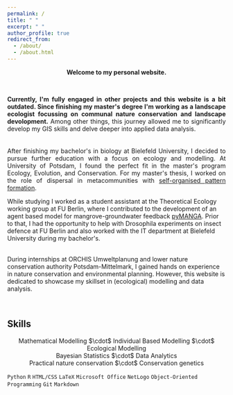 ```yaml
---
permalink: /
title: " "
excerpt: " "
author_profile: true
redirect_from: 
  - /about/
  - /about.html
---
```


<p style="text-align: center;"><strong>Welcome to my personal website.</strong></p>
<br> 
<p style="text-align: justify;"><strong>Currently, I'm fully engaged in other projects and this website is a bit outdated. Since finishing my master's degree I'm working as a landscape ecologist focussing on communal nature conservation and landscape devolopment.</strong> Among other things, this journey allowed me to significantly develop my GIS skills and delve deeper into applied data analysis.
<br><br><br>
After finishing my bachelor's in biology at Bielefeld University, I decided to pursue further education with a focus on ecology and modelling. At University of Potsdam, I found the perfect fit in the master's program <italic>Ecology, Evolution, and Conservation</italic>. For my master's thesis, I worked on the role of dispersal in metacommunities with <a href="https://www.nature.com/articles/s43588-022-00306-0">self-organised pattern formation</a>. 
<br>

While studying I worked as a student assistant at the <italic>Theoretical Ecology</italic> working group at FU Berlin, where I contributed to the development of an agent based model for mangrove-groundwater feedback <a href="https://www.sciencedirect.com/science/article/pii/S1364815224000343">pyMANGA</a>. Prior to that, I had the opportunity to help with <italic>Drosophila</italic> experiments on insect defence at FU Berlin and also worked with the IT department at Bielefeld University during my bachelor's.   
<br>

During internships at ORCHIS Umweltplanung and lower nature conservation authority Potsdam-Mittelmark, I gained hands on experience in nature conservation and environmental planning. However, this website is dedicated to showcase my skillset in (ecological) modelling and data analysis.</p>
<br>

## Skills 
<p style="text-align: center;">
Mathematical Modelling $\cdot$ Individual Based Modelling $\cdot$ Ecological Modelling <br>
Bayesian Statistics $\cdot$ Data Analytics <br>
Practical nature conservation $\cdot$ Conservation genetics <br>

`Python` `R` `HTML/CSS` `LaTeX` `Microsoft Office` `NetLogo` `Object-Oriented Programming` `Git` `Markdown` 
</p>

